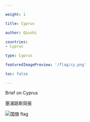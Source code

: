 ```yaml
---

weight: 1

title: Cyprus

author: Qiushi 

countries: 
- Cyprus

type: Cyprus

featuredImagePreview: '/flag/cy.png'

toc: false 

---
```


Brief on Cyprus

塞浦路斯简报 

<!--more-->

![国旗 flag](/flag/cy.png)